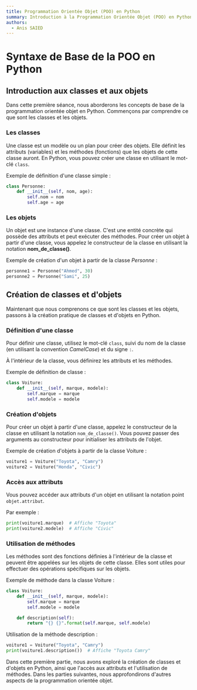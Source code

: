 ```yaml
---
title: Programmation Orientée Objet (POO) en Python
summary: Introduction à la Programmation Orientée Objet (POO) en Python
authors:
  - Anis SAIED
---
```


# Syntaxe de Base de la POO en Python

## Introduction aux classes et aux objets

Dans cette première séance, nous aborderons les concepts de base de la programmation orientée objet en Python. Commençons par comprendre ce que sont les classes et les objets.

### Les classes

Une classe est un modèle ou un plan pour créer des objets. Elle définit les attributs (variables) et les méthodes (fonctions) que les objets de cette classe auront. En Python, vous pouvez créer une classe en utilisant le mot-clé `class`.

Exemple de définition d'une classe simple :

```python
class Personne:
    def __init__(self, nom, age):
        self.nom = nom
        self.age = age
```

### Les objets

Un objet est une instance d'une classe. C'est une entité concrète qui possède des attributs et peut exécuter des méthodes. Pour créer un objet à partir d'une classe, vous appelez le constructeur de la classe en utilisant la notation **nom_de_classe()**.

Exemple de création d'un objet à partir de la classe *Personne* :

```python
personne1 = Personne("Ahmed", 30)
personne2 = Personne("Sami", 25)
```

## Création de classes et d'objets

Maintenant que nous comprenons ce que sont les classes et les objets, passons à la création pratique de classes et d'objets en Python.

### Définition d'une classe

Pour définir une classe, utilisez le mot-clé `class`, suivi du nom de la classe (en utilisant la convention *CamelCase*) et du signe ` : `. 

À l'intérieur de la classe, vous définirez les attributs et les méthodes.

Exemple de définition de classe :

```python
class Voiture:
    def __init__(self, marque, modele):
        self.marque = marque
        self.modele = modele
```

### Création d'objets

Pour créer un objet à partir d'une classe, appelez le constructeur de la classe en utilisant la notation `nom_de_classe()`. Vous pouvez passer des arguments au constructeur pour initialiser les attributs de l'objet.

Exemple de création d'objets à partir de la classe Voiture :

```python
voiture1 = Voiture("Toyota", "Camry")
voiture2 = Voiture("Honda", "Civic")
```

### Accès aux attributs

Vous pouvez accéder aux attributs d'un objet en utilisant la notation point `objet.attribut`. 

Par exemple :

```python
print(voiture1.marque)  # Affiche "Toyota"
print(voiture2.modele)  # Affiche "Civic"
```

### Utilisation de méthodes

Les méthodes sont des fonctions définies à l'intérieur de la classe et peuvent être appelées sur les objets de cette classe. Elles sont utiles pour effectuer des opérations spécifiques sur les objets.

Exemple de méthode dans la classe Voiture :

```python
class Voiture:
    def __init__(self, marque, modele):
        self.marque = marque
        self.modele = modele

    def description(self):
        return "{} {}".format(self.marque, self.modele)
```

Utilisation de la méthode description :

```python
voiture1 = Voiture("Toyota", "Camry")
print(voiture1.description())  # Affiche "Toyota Camry"
```

Dans cette première partie, nous avons exploré la création de classes et d'objets en Python, ainsi que l'accès aux attributs et l'utilisation de méthodes. Dans les parties suivantes, nous approfondirons d'autres aspects de la programmation orientée objet.
